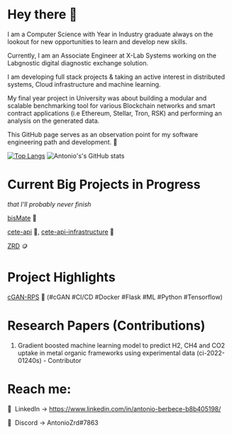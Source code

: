 # Hey there 👋
I am a Computer Science with Year in Industry graduate always on the lookout for new opportunities to learn and develop new skills. 

Currently, I am an Associate Engineer at X-Lab Systems working on the Labgnostic digital diagnostic exchange solution.

I am developing full stack projects & taking an active interest in distributed systems, Cloud infrastructure and machine learning.

My final year project in University was about building a modular and scalable benchmarking tool for various Blockchain networks and smart contract applications (i.e Ethereum, Stellar, Tron, RSK) and performing an analysis on the generated data.

This GitHub page serves as an observation point for my software engineering path and development. 🌟

[![Top Langs](https://github-readme-stats.vercel.app/api/top-langs/?username=RazvanBerbece&layout=donut&hide=javascript,html,css,scss)](https://github.com/RazvanBerbece/github-readme-stats)  ![Antonio's's GitHub stats](https://github-readme-stats.vercel.app/api?username=RazvanBerbece&show_icons=true)

# Current Big Projects in Progress
*that I'll probably never finish*

[bisMate](https://github.com/RazvanBerbece/bisMate) 💼

[cete-api](https://github.com/RazvanBerbece/cete-api) 🐬, [cete-api-infrastructure](https://github.com/RazvanBerbece/cete-api-infrastructure) 🏢

[ZRD](https://github.com/RazvanBerbece/ZRD) 🪙

# Project Highlights 
[cGAN-RPS](https://github.com/RazvanBerbece/cGAN-RPS) 🧠 (#cGAN #CI/CD #Docker #Flask #ML #Python #Tensorflow)

# Research Papers (Contributions)
1. Gradient boosted machine learning model to predict H2,
CH4 and CO2 uptake in metal organic frameworks using
experimental data (ci-2022-01240s) - Contributor

# Reach me:
🔗&nbsp;&nbsp;LinkedIn -> https://www.linkedin.com/in/antonio-berbece-b8b405198/

🤖&nbsp;&nbsp;Discord -> AntonioZrd#7863

<!--
**RazvanBerbece/RazvanBerbece** is a ✨ _special_ ✨ repository because its `README.md` (this file) appears on your GitHub profile.

Here are some ideas to get you started:

- 🔭 I’m currently working on ...
- 🌱 I’m currently learning ...
- 👯 I’m looking to collaborate on ...
- 🤔 I’m looking for help with ...
- 💬 Ask me about ...
- 📫 How to reach me: ...
- 😄 Pronouns: ...
- ⚡ Fun fact: ...
-->
